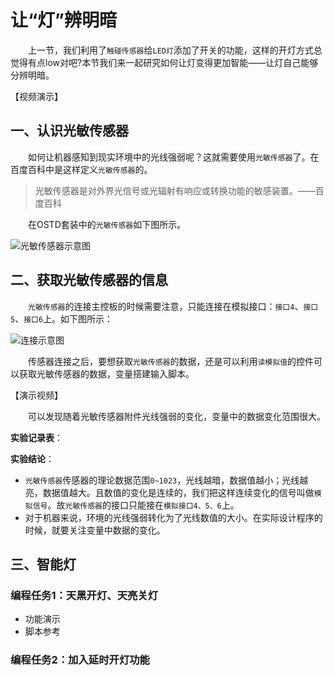 # 让“灯”辨明暗

&emsp;&emsp;上一节，我们利用了`触碰传感器`给`LED灯`添加了开关的功能，这样的开灯方式总觉得有点low对吧?本节我们来一起研究如何让灯变得更加智能——让灯自己能够分辨明暗。

【视频演示】

## 一、认识光敏传感器

&emsp;&emsp;如何让机器感知到现实环境中的光线强弱呢？这就需要使用`光敏传感器`了。在百度百科中是这样定义`光敏传感器`的。

> 光敏传感器是对外界光信号或光辐射有响应或转换功能的敏感装置。——百度百科

&emsp;&emsp;在OSTD套装中的`光敏传感器`如下图所示。

![光敏传感器示意图](https://gitee.com/wansq0211/markdownImg/raw/master/img/20210409094715.png)



## 二、获取光敏传感器的信息

&emsp;&emsp;`光敏传感器`的连接主控板的时候需要注意，只能连接在模拟接口：`接口4`、`接口5`、`接口6`上。如下图所示：

![连接示意图](https://gitee.com/wansq0211/markdownImg/raw/master/img/20210409094742.png)

&emsp;&emsp;传感器连接之后，要想获取`光敏传感器`的数据，还是可以利用`读模拟值`的控件可以获取光敏传感器的数据，变量搭建输入脚本。





【演示视频】

&emsp;&emsp;可以发现随着光敏传感器附件光线强弱的变化，变量中的数据变化范围很大。

**实验记录表**：



**实验结论**：

* `光敏传感器`传感器的理论数据范围`0~1023`，光线越暗，数据值越小；光线越亮，数据值越大。且数值的变化是连续的，我们把这样连续变化的信号叫做`模拟信号`。故`光敏传感器`的接口只能接在`模拟接口4、5、6`上。
* 对于机器来说，环境的光线强弱转化为了光线数值的大小。在实际设计程序的时候，就要关注变量中数据的变化。



## 三、智能灯

### 编程任务1：天黑开灯、天亮关灯

* 功能演示
* 脚本参考

### 编程任务2：加入延时开灯功能

